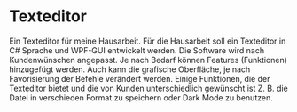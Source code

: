 # Texteditor


Ein Texteditor für meine Hausarbeit. Für die Hausarbeit soll ein Texteditor in C# Sprache und WPF-GUI entwickelt werden. Die Software wird nach Kundenwünschen angepasst.
Je nach Bedarf können Features (Funktionen) hinzugefügt werden. Auch kann die grafische Oberfläche, je nach Favorisierung der Befehle verändert werden.
Einige Funktionen, die der Texteditor bietet und die von Kunden unterschiedlich gewünscht ist Z. B. die Datei in verschieden Format zu speichern oder Dark Mode zu benutzen.





